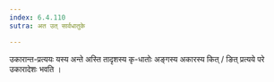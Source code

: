 ```yaml
---
index: 6.4.110
sutra: अत उत् सार्वधातुके

---
```

उकारान्त-प्रत्ययः यस्य अन्ते अस्ति तादृशस्य कृ-धातोः अङ्गस्य अकारस्य  कित् / ङित् प्रत्यये परे  उकारादेशः भवति । 